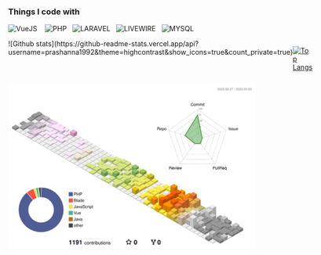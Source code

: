 <h3>Things I code with</h3>
<p>
  <img alt="VueJS" src="https://img.shields.io/badge/Vue.js-35495E?style=for-the-badge&logo=vuedotjs&logoColor=14b48f&labelColor=fff" /> &nbsp;&nbsp;
  <img alt="PHP" src="https://img.shields.io/badge/PHP-35495E?style=for-the-badge&logo=php&logoColor=797ab2&labelColor=fff" />&nbsp;&nbsp;
  <img alt="LARAVEL" src="https://img.shields.io/badge/LARAVEL-35495E?style=for-the-badge&logo=laravel&logoColor=f72c1f&labelColor=fff" />&nbsp;&nbsp;
  <img alt="LIVEWIRE" src="https://img.shields.io/badge/LIVEWIRE-35495E?style=for-the-badge&logo=livewire&logoColor=fb70a9&labelColor=fff" />&nbsp;&nbsp;
  <img alt="MYSQL" src="https://img.shields.io/badge/MYSQL-35495E?style=for-the-badge&logo=mysql&logoColor=e48e00&labelColor=fff" />&nbsp;&nbsp;
  
</p>

<div style="display:flex;">
  ![Github stats](https://github-readme-stats.vercel.app/api?username=prashanna1992&theme=highcontrast&show_icons=true&count_private=true)

[![Top Langs](https://github-readme-stats.vercel.app/api/top-langs/?username=prashanna1992)](https://github.com/anuraghazra/github-readme-stats)
</div>

![](./profile-3d-contrib/profile-season-animate.svg)
